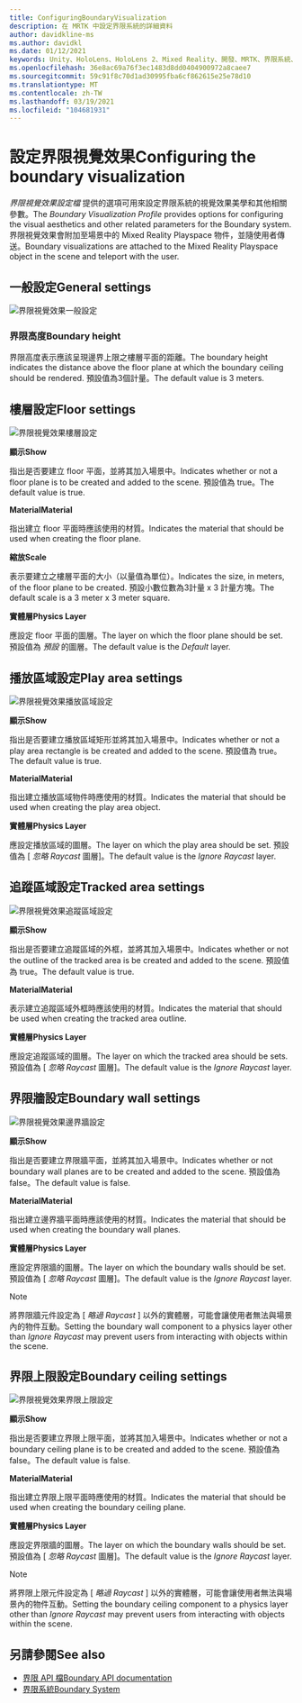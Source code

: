 ```yaml
---
title: ConfiguringBoundaryVisualization
description: 在 MRTK 中設定界限系統的詳細資料
author: davidkline-ms
ms.author: davidkl
ms.date: 01/12/2021
keywords: Unity、HoloLens、HoloLens 2、Mixed Reality、開發、MRTK、界限系統、
ms.openlocfilehash: 36e8ac69a76f3ec1483d8dd0404900972a8caee7
ms.sourcegitcommit: 59c91f8c70d1ad30995fba6cf862615e25e78d10
ms.translationtype: MT
ms.contentlocale: zh-TW
ms.lasthandoff: 03/19/2021
ms.locfileid: "104681931"
---
```

# <a name="configuring-the-boundary-visualization"></a><span data-ttu-id="eef2d-104">設定界限視覺效果</span><span class="sxs-lookup"><span data-stu-id="eef2d-104">Configuring the boundary visualization</span></span>

<span data-ttu-id="eef2d-105">*界限視覺效果設定檔* 提供的選項可用來設定界限系統的視覺效果美學和其他相關參數。</span><span class="sxs-lookup"><span data-stu-id="eef2d-105">The *Boundary Visualization Profile* provides options for configuring the visual aesthetics and other related parameters for the Boundary system.</span></span> <span data-ttu-id="eef2d-106">界限視覺效果會附加至場景中的 Mixed Reality Playspace 物件，並隨使用者傳送。</span><span class="sxs-lookup"><span data-stu-id="eef2d-106">Boundary visualizations are attached to the Mixed Reality Playspace object in the scene and teleport with the user.</span></span>

## <a name="general-settings"></a><span data-ttu-id="eef2d-107">一般設定</span><span class="sxs-lookup"><span data-stu-id="eef2d-107">General settings</span></span>

![界限視覺效果一般設定](../images/boundary/BoundaryVisualizationGeneralSettings.png)

### <a name="boundary-height"></a><span data-ttu-id="eef2d-109">界限高度</span><span class="sxs-lookup"><span data-stu-id="eef2d-109">Boundary height</span></span>

<span data-ttu-id="eef2d-110">界限高度表示應該呈現邊界上限之樓層平面的距離。</span><span class="sxs-lookup"><span data-stu-id="eef2d-110">The boundary height indicates the distance above the floor plane at which the boundary ceiling should be rendered.</span></span> <span data-ttu-id="eef2d-111">預設值為3個計量。</span><span class="sxs-lookup"><span data-stu-id="eef2d-111">The default value is 3 meters.</span></span>

## <a name="floor-settings"></a><span data-ttu-id="eef2d-112">樓層設定</span><span class="sxs-lookup"><span data-stu-id="eef2d-112">Floor settings</span></span>

![界限視覺效果樓層設定](../images/boundary/BoundaryVisualizationFloorSettings.png)

<span data-ttu-id="eef2d-114">**顯示**</span><span class="sxs-lookup"><span data-stu-id="eef2d-114">**Show**</span></span>

<span data-ttu-id="eef2d-115">指出是否要建立 floor 平面，並將其加入場景中。</span><span class="sxs-lookup"><span data-stu-id="eef2d-115">Indicates whether or not a floor plane is to be created and added to the scene.</span></span> <span data-ttu-id="eef2d-116">預設值為 true。</span><span class="sxs-lookup"><span data-stu-id="eef2d-116">The default value is true.</span></span>

<span data-ttu-id="eef2d-117">**Material**</span><span class="sxs-lookup"><span data-stu-id="eef2d-117">**Material**</span></span>

<span data-ttu-id="eef2d-118">指出建立 floor 平面時應該使用的材質。</span><span class="sxs-lookup"><span data-stu-id="eef2d-118">Indicates the material that should be used when creating the floor plane.</span></span>

<span data-ttu-id="eef2d-119">**縮放**</span><span class="sxs-lookup"><span data-stu-id="eef2d-119">**Scale**</span></span>

<span data-ttu-id="eef2d-120">表示要建立之樓層平面的大小（以量值為單位）。</span><span class="sxs-lookup"><span data-stu-id="eef2d-120">Indicates the size, in meters, of the floor plane to be created.</span></span> <span data-ttu-id="eef2d-121">預設小數位數為3計量 x 3 計量方塊。</span><span class="sxs-lookup"><span data-stu-id="eef2d-121">The default scale is a 3 meter x 3 meter square.</span></span>

<span data-ttu-id="eef2d-122">**實體層**</span><span class="sxs-lookup"><span data-stu-id="eef2d-122">**Physics Layer**</span></span>

<span data-ttu-id="eef2d-123">應設定 floor 平面的圖層。</span><span class="sxs-lookup"><span data-stu-id="eef2d-123">The layer on which the floor plane should be set.</span></span> <span data-ttu-id="eef2d-124">預設值為 *預設* 的圖層。</span><span class="sxs-lookup"><span data-stu-id="eef2d-124">The default value is the *Default* layer.</span></span>

## <a name="play-area-settings"></a><span data-ttu-id="eef2d-125">播放區域設定</span><span class="sxs-lookup"><span data-stu-id="eef2d-125">Play area settings</span></span>

![界限視覺效果播放區域設定](../images/boundary/BoundaryVisualizationPlayAreaSettings.png)

<span data-ttu-id="eef2d-127">**顯示**</span><span class="sxs-lookup"><span data-stu-id="eef2d-127">**Show**</span></span>

<span data-ttu-id="eef2d-128">指出是否要建立播放區域矩形並將其加入場景中。</span><span class="sxs-lookup"><span data-stu-id="eef2d-128">Indicates whether or not a play area rectangle is be created and added to the scene.</span></span> <span data-ttu-id="eef2d-129">預設值為 true。</span><span class="sxs-lookup"><span data-stu-id="eef2d-129">The default value is true.</span></span>

<span data-ttu-id="eef2d-130">**Material**</span><span class="sxs-lookup"><span data-stu-id="eef2d-130">**Material**</span></span>

<span data-ttu-id="eef2d-131">指出建立播放區域物件時應使用的材質。</span><span class="sxs-lookup"><span data-stu-id="eef2d-131">Indicates the material that should be used when creating the play area object.</span></span>

<span data-ttu-id="eef2d-132">**實體層**</span><span class="sxs-lookup"><span data-stu-id="eef2d-132">**Physics Layer**</span></span>

<span data-ttu-id="eef2d-133">應設定播放區域的圖層。</span><span class="sxs-lookup"><span data-stu-id="eef2d-133">The layer on which the play area should be set.</span></span> <span data-ttu-id="eef2d-134">預設值為 [ *忽略 Raycast* 圖層]。</span><span class="sxs-lookup"><span data-stu-id="eef2d-134">The default value is the *Ignore Raycast* layer.</span></span>

## <a name="tracked-area-settings"></a><span data-ttu-id="eef2d-135">追蹤區域設定</span><span class="sxs-lookup"><span data-stu-id="eef2d-135">Tracked area settings</span></span>

![界限視覺效果追蹤區域設定](../images/boundary/BoundaryVisualizationTrackedAreaSettings.png)

<span data-ttu-id="eef2d-137">**顯示**</span><span class="sxs-lookup"><span data-stu-id="eef2d-137">**Show**</span></span>

<span data-ttu-id="eef2d-138">指出是否要建立追蹤區域的外框，並將其加入場景中。</span><span class="sxs-lookup"><span data-stu-id="eef2d-138">Indicates whether or not the outline of the tracked area is be created and added to the scene.</span></span> <span data-ttu-id="eef2d-139">預設值為 true。</span><span class="sxs-lookup"><span data-stu-id="eef2d-139">The default value is true.</span></span>

<span data-ttu-id="eef2d-140">**Material**</span><span class="sxs-lookup"><span data-stu-id="eef2d-140">**Material**</span></span>

<span data-ttu-id="eef2d-141">表示建立追蹤區域外框時應該使用的材質。</span><span class="sxs-lookup"><span data-stu-id="eef2d-141">Indicates the material that should be used when creating the tracked area outline.</span></span>

<span data-ttu-id="eef2d-142">**實體層**</span><span class="sxs-lookup"><span data-stu-id="eef2d-142">**Physics Layer**</span></span>

<span data-ttu-id="eef2d-143">應設定追蹤區域的圖層。</span><span class="sxs-lookup"><span data-stu-id="eef2d-143">The layer on which the tracked area should be sets.</span></span> <span data-ttu-id="eef2d-144">預設值為 [ *忽略 Raycast* 圖層]。</span><span class="sxs-lookup"><span data-stu-id="eef2d-144">The default value is the *Ignore Raycast* layer.</span></span>

## <a name="boundary-wall-settings"></a><span data-ttu-id="eef2d-145">界限牆設定</span><span class="sxs-lookup"><span data-stu-id="eef2d-145">Boundary wall settings</span></span>

![界限視覺效果邊界牆設定](../images/boundary/BoundaryVisualizationWallSettings.png)

<span data-ttu-id="eef2d-147">**顯示**</span><span class="sxs-lookup"><span data-stu-id="eef2d-147">**Show**</span></span>

<span data-ttu-id="eef2d-148">指出是否要建立界限牆平面，並將其加入場景中。</span><span class="sxs-lookup"><span data-stu-id="eef2d-148">Indicates whether or not boundary wall planes are to be created and added to the scene.</span></span> <span data-ttu-id="eef2d-149">預設值為 false。</span><span class="sxs-lookup"><span data-stu-id="eef2d-149">The default value is false.</span></span>

<span data-ttu-id="eef2d-150">**Material**</span><span class="sxs-lookup"><span data-stu-id="eef2d-150">**Material**</span></span>

<span data-ttu-id="eef2d-151">指出建立邊界牆平面時應該使用的材質。</span><span class="sxs-lookup"><span data-stu-id="eef2d-151">Indicates the material that should be used when creating the boundary wall planes.</span></span>

<span data-ttu-id="eef2d-152">**實體層**</span><span class="sxs-lookup"><span data-stu-id="eef2d-152">**Physics Layer**</span></span>

<span data-ttu-id="eef2d-153">應設定界限牆的圖層。</span><span class="sxs-lookup"><span data-stu-id="eef2d-153">The layer on which the boundary walls should be set.</span></span> <span data-ttu-id="eef2d-154">預設值為 [ *忽略 Raycast* 圖層]。</span><span class="sxs-lookup"><span data-stu-id="eef2d-154">The default value is the *Ignore Raycast* layer.</span></span>

> [!NOTE]
> <span data-ttu-id="eef2d-155">將界限牆元件設定為 [ *略過 Raycast* ] 以外的實體層，可能會讓使用者無法與場景內的物件互動。</span><span class="sxs-lookup"><span data-stu-id="eef2d-155">Setting the boundary wall component to a physics layer other than *Ignore Raycast* may prevent users from interacting with objects within the scene.</span></span>

## <a name="boundary-ceiling-settings"></a><span data-ttu-id="eef2d-156">界限上限設定</span><span class="sxs-lookup"><span data-stu-id="eef2d-156">Boundary ceiling settings</span></span>

![界限視覺效果界限上限設定](../images/boundary/BoundaryVisualizationCeilingSettings.png)

<span data-ttu-id="eef2d-158">**顯示**</span><span class="sxs-lookup"><span data-stu-id="eef2d-158">**Show**</span></span>

<span data-ttu-id="eef2d-159">指出是否要建立界限上限平面，並將其加入場景中。</span><span class="sxs-lookup"><span data-stu-id="eef2d-159">Indicates whether or not a boundary ceiling plane is to be created and added to the scene.</span></span> <span data-ttu-id="eef2d-160">預設值為 false。</span><span class="sxs-lookup"><span data-stu-id="eef2d-160">The default value is false.</span></span>

<span data-ttu-id="eef2d-161">**Material**</span><span class="sxs-lookup"><span data-stu-id="eef2d-161">**Material**</span></span>

<span data-ttu-id="eef2d-162">指出建立界限上限平面時應使用的材質。</span><span class="sxs-lookup"><span data-stu-id="eef2d-162">Indicates the material that should be used when creating the boundary ceiling plane.</span></span>

<span data-ttu-id="eef2d-163">**實體層**</span><span class="sxs-lookup"><span data-stu-id="eef2d-163">**Physics Layer**</span></span>

<span data-ttu-id="eef2d-164">應設定界限牆的圖層。</span><span class="sxs-lookup"><span data-stu-id="eef2d-164">The layer on which the boundary walls should be set.</span></span> <span data-ttu-id="eef2d-165">預設值為 [ *忽略 Raycast* 圖層]。</span><span class="sxs-lookup"><span data-stu-id="eef2d-165">The default value is the *Ignore Raycast* layer.</span></span>

> [!NOTE]
> <span data-ttu-id="eef2d-166">將界限上限元件設定為 [ *略過 Raycast* ] 以外的實體層，可能會讓使用者無法與場景內的物件互動。</span><span class="sxs-lookup"><span data-stu-id="eef2d-166">Setting the boundary ceiling component to a physics layer other than *Ignore Raycast* may prevent users from interacting with objects within the scene.</span></span>

## <a name="see-also"></a><span data-ttu-id="eef2d-167">另請參閱</span><span class="sxs-lookup"><span data-stu-id="eef2d-167">See also</span></span>

- [<span data-ttu-id="eef2d-168">界限 API 檔</span><span class="sxs-lookup"><span data-stu-id="eef2d-168">Boundary API documentation</span></span>](xref:Microsoft.MixedReality.Toolkit.Boundary)
- [<span data-ttu-id="eef2d-169">界限系統</span><span class="sxs-lookup"><span data-stu-id="eef2d-169">Boundary System</span></span>](boundary-system-getting-started.md)
